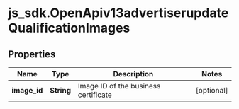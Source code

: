 # js_sdk.OpenApiv13advertiserupdateQualificationImages

## Properties
Name | Type | Description | Notes
------------ | ------------- | ------------- | -------------
**image_id** | **String** | Image ID of the business certificate | [optional] 
